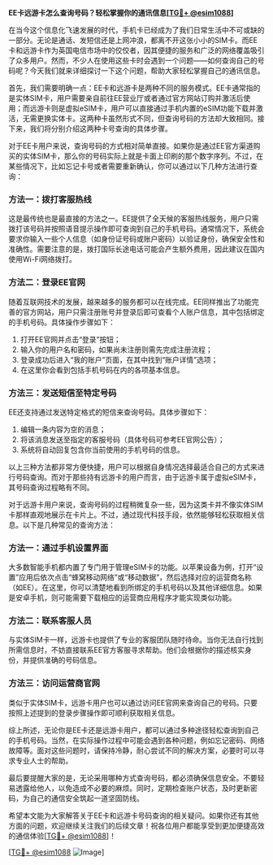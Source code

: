 **EE卡远游卡怎么查询号码？轻松掌握你的通讯信息[[TG💪+ @esim1088](https://t.me/s/esim1088)]**

在当今这个信息化飞速发展的时代，手机卡已经成为了我们日常生活中不可或缺的一部分。无论是通话、发短信还是上网冲浪，都离不开这张小小的SIM卡。而EE卡和远游卡作为英国电信市场中的佼佼者，因其便捷的服务和广泛的网络覆盖吸引了众多用户。然而，不少人在使用这些卡时会遇到一个问题——如何查询自己的号码呢？今天我们就来详细探讨一下这个问题，帮助大家轻松掌握自己的通讯信息。

首先，我们需要明确一点：EE卡和远游卡是两种不同的服务模式。EE卡通常指的是实体SIM卡，用户需要亲自前往EE营业厅或者通过官方网站订购并激活后使用；而远游卡则是虚拟eSIM卡，用户可以直接通过手机内置的eSIM功能下载并激活，无需更换实体卡。这两种卡虽然形式不同，但查询号码的方法却大致相同。接下来，我们将分别介绍这两种卡号查询的具体步骤。

对于EE卡用户来说，查询号码的方式相对简单直接。如果你是通过EE官方渠道购买的实体SIM卡，那么你的号码实际上就是卡面上印刷的那个数字序列。不过，在某些情况下，比如忘记卡号或者需要重新确认，你可以通过以下几种方法进行查询：

### 方法一：拨打客服热线

这是最传统也是最直接的方法之一。EE提供了全天候的客服热线服务，用户只需拨打该号码并按照语音提示操作即可查询到自己的手机号码。通常情况下，系统会要求你输入一些个人信息（如身份证号码或账户密码）以验证身份，确保安全性和准确性。需要注意的是，拨打国际长途电话可能会产生额外费用，因此建议在国内使用Wi-Fi网络拨打。

### 方法二：登录EE官网

随着互联网技术的发展，越来越多的服务都可以在线完成。EE同样推出了功能完善的官方网站，用户只需注册账号并登录后即可查看个人账户信息，其中包括绑定的手机号码。具体操作步骤如下：

1. 打开EE官网并点击“登录”按钮；
2. 输入你的用户名和密码，如果尚未注册则需先完成注册流程；
3. 登录成功后进入“我的账户”页面，在其中找到“账户详情”选项；
4. 在这里你会看到包括手机号码在内的各项基本信息。

### 方法三：发送短信至特定号码

EE还支持通过发送特定格式的短信来查询号码。具体步骤如下：

1. 编辑一条内容为空的消息；
2. 将该消息发送至指定的客服号码（具体号码可参考EE官网公告）；
3. 系统将自动回复包含你当前使用的手机号码的信息。

以上三种方法都非常方便快捷，用户可以根据自身情况选择最适合自己的方式来进行号码查询。而对于那些持有远游卡的用户而言，由于远游卡属于虚拟eSIM卡，其号码查询过程略有不同。

对于远游卡用户来说，查询号码的过程稍微复杂一些，因为这类卡并不像实体SIM卡那样直观地展示在卡片上。不过，通过现代科技手段，依然能够轻松获取相关信息。以下是几种常见的查询方法：

### 方法一：通过手机设置界面

大多数智能手机都内置了专门用于管理eSIM卡的功能。以苹果设备为例，打开“设置”应用后依次点击“蜂窝移动网络”或“移动数据”，然后选择对应的运营商名称（如EE）。在这里，你可以清楚地看到所绑定的手机号码以及其他详细信息。如果是安卓手机，则可能需要下载相应的运营商应用程序才能实现类似功能。

### 方法二：联系客服人员

与实体SIM卡一样，远游卡也提供了专业的客服团队随时待命。当你无法自行找到所需信息时，不妨直接联系EE官方客服寻求帮助。他们会根据你的描述核实身份，并提供准确的号码信息。

### 方法三：访问运营商官网

类似于实体SIM卡，远游卡用户也可以通过访问EE官网来查询自己的号码。只要按照上述提到的登录步骤操作即可顺利获取相关信息。

综上所述，无论你是EE卡还是远游卡用户，都可以通过多种途径轻松查询到自己的手机号码。当然，在实际操作过程中可能会遇到各种问题，例如忘记密码、网络故障等。面对这些问题时，请保持冷静，耐心尝试不同的解决方案，必要时可以寻求专业人士的帮助。

最后要提醒大家的是，无论采用哪种方式查询号码，都必须确保信息安全。不要轻易透露给他人，以免造成不必要的麻烦。同时，定期检查账户状态，及时更新密码，为自己的通信安全筑起一道坚固防线。

希望本文能为大家解答关于EE卡和远游卡号码查询的相关疑问。如果你还有其他方面的问题，欢迎继续关注我们的后续文章！祝各位用户都能享受到更加便捷高效的通信体验[[TG💪+ @esim1088](https://t.me/s/esim1088)]！

[[TG💪+ @esim1088](https://t.me/s/esim1088) ![Image](https://i.postimg.cc/4NQfJmqS/Snipaste-2025-05-13-00-14-12.png)]